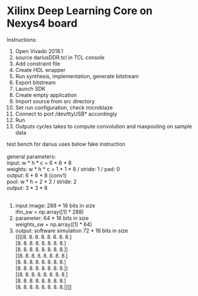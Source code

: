 # Xilinx Deep Learning Core on Nexys4 board

Instructions:
1. Open Vivado 2018.1
2. source dariusDDR.tcl in TCL console
3. Add constraint file
4. Create HDL wrapper
5. Run synthesis, implementation, generate bitstream
6. Export bitstream
7. Launch SDK
8. Create empty application
9. Import source from src directory
10. Set run configuration, check microblaze
11. Connect to port /dev/ttyUSB* accordingly
12. Run
13. Outputs cycles takes to compute convolution and maxpooling on sample data

test bench for darius uses below fake instruction <br />
 <br />
general parameters: <br />
input: w * h * c = 6 * 6 * 8 <br />
weights: w * h * c = 1 * 1 * 8 / stride: 1 / pad: 0 <br />
output: 6 * 6 * 8 (conv1) <br />
pool: w * h = 2 * 2 / stride: 2 <br />
output: 3 * 3 * 8 <br />
 <br />
1. input image: 288 * 16 bits in size <br />
ifm_sw = np.array([1] * 288) <br />
2. parameter: 64 * 16 bits in size <br />
weights_sw = np.array([1] * 64) <br />
3. output: software simulation 72 * 16 bits in size <br />
[[[[8. 8. 8. 8. 8. 8. 8. 8.] <br />
   [8. 8. 8. 8. 8. 8. 8. 8.] <br />
   [8. 8. 8. 8. 8. 8. 8. 8.]] <br />
  [[8. 8. 8. 8. 8. 8. 8. 8.] <br />
   [8. 8. 8. 8. 8. 8. 8. 8.] <br />
   [8. 8. 8. 8. 8. 8. 8. 8.]] <br />
  [[8. 8. 8. 8. 8. 8. 8. 8.] <br />
   [8. 8. 8. 8. 8. 8. 8. 8.] <br />
   [8. 8. 8. 8. 8. 8. 8. 8.]]]]
